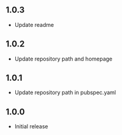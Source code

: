 ## 1.0.3

* Update readme

## 1.0.2

* Update repository path and homepage

## 1.0.1

* Update repository path in pubspec.yaml

## 1.0.0

* Initial release
